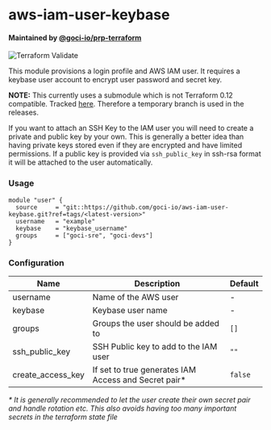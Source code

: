 # aws-iam-user-keybase

#### Maintained by [@goci-io/prp-terraform](https://github.com/orgs/goci-io/teams/prp-terraform)

![Terraform Validate](https://github.com/goci-io/aws-iam-user-keybase/workflows/Terraform%20Validate/badge.svg)

This module provisions a login profile and AWS IAM user. It requires a keybase user account to encrypt user password and secret key.

__NOTE:__ This currently uses a submodule which is not Terraform 0.12 compatible. Tracked [here](https://github.com/cloudposse/terraform-aws-iam-user/pull/3). Therefore a temporary branch is used in the releases.

If you want to attach an SSH Key to the IAM user you will need to create a private and public key by your own. This is generally a better idea than having private keys stored even if they are encrypted and have limited permissions. If a public key is provided via `ssh_public_key` in ssh-rsa format it will be attached to the user automatically.

### Usage

```hcl
module "user" {
  source     = "git::https://github.com/goci-io/aws-iam-user-keybase.git?ref=tags/<latest-version>"
  username   = "example"
  keybase    = "keybase_username"
  groups     = ["goci-sre", "goci-devs"]
}
```

### Configuration

| Name | Description | Default |
|-----------------|----------------------------------------|---------|
| username | Name of the AWS user | - |
| keybase | Keybase user name | - |
| groups | Groups the user should be added to | `[]` |
| ssh_public_key | SSH Public key to add to the IAM user | `""` |
| create_access_key | If set to true generates IAM Access and Secret pair* | `false` |

_* It is generally recommended to let the user create their own secret pair and handle rotation etc. This also avoids having too many important secrets in the terraform state file_
